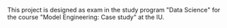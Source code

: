 This project is designed as exam in the study program "Data Science" for the course "Model Engineering: Case study" at the IU.

